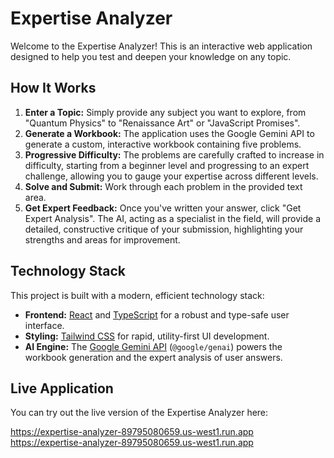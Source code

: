 # Expertise Analyzer

Welcome to the Expertise Analyzer! This is an interactive web application designed to help you test and deepen your knowledge on any topic.

## How It Works

1.  **Enter a Topic:** Simply provide any subject you want to explore, from "Quantum Physics" to "Renaissance Art" or "JavaScript Promises".
2.  **Generate a Workbook:** The application uses the Google Gemini API to generate a custom, interactive workbook containing five problems.
3.  **Progressive Difficulty:** The problems are carefully crafted to increase in difficulty, starting from a beginner level and progressing to an expert challenge, allowing you to gauge your expertise across different levels.
4.  **Solve and Submit:** Work through each problem in the provided text area.
5.  **Get Expert Feedback:** Once you've written your answer, click "Get Expert Analysis". The AI, acting as a specialist in the field, will provide a detailed, constructive critique of your submission, highlighting your strengths and areas for improvement.

## Technology Stack

This project is built with a modern, efficient technology stack:

*   **Frontend:** [React](https://react.dev/) and [TypeScript](https://www.typescriptlang.org/) for a robust and type-safe user interface.
*   **Styling:** [Tailwind CSS](https://tailwindcss.com/) for rapid, utility-first UI development.
*   **AI Engine:** The [Google Gemini API](https://ai.google.dev/) (`@google/genai`) powers the workbook generation and the expert analysis of user answers.

## Live Application

You can try out the live version of the Expertise Analyzer here:

https://expertise-analyzer-89795080659.us-west1.run.app
https://expertise-analyzer-89795080659.us-west1.run.app
